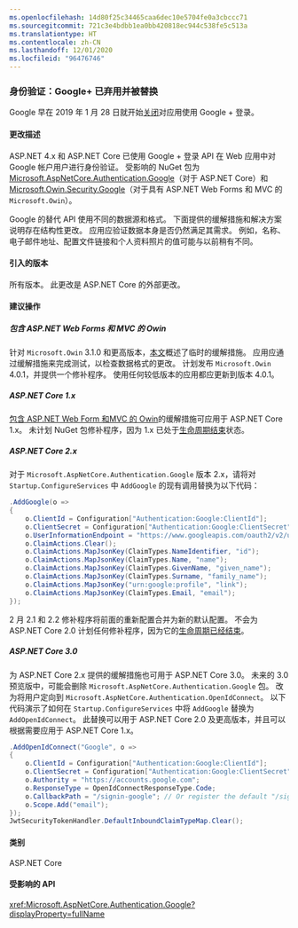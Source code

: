 ```yaml
---
ms.openlocfilehash: 14d80f25c34465caa6dec10e5704fe0a3cbccc71
ms.sourcegitcommit: 721c3e4bdbb1ea0bb420818ec944c538fe5c513a
ms.translationtype: HT
ms.contentlocale: zh-CN
ms.lasthandoff: 12/01/2020
ms.locfileid: "96476746"
---
```

### <a name="authentication-google-deprecated-and-replaced"></a>身份验证：Google+ 已弃用并被替换

Google 早在 2019 年 1 月 28 日就开始[关闭](https://developers.google.com/+/api-shutdown)对应用使用 Google + 登录。

#### <a name="change-description"></a>更改描述

ASP.NET 4.x 和 ASP.NET Core 已使用 Google + 登录 API 在 Web 应用中对 Google 帐户用户进行身份验证。 受影响的 NuGet 包为 [Microsoft.AspNetCore.Authentication.Google](https://www.nuget.org/packages/Microsoft.AspNetCore.Authentication.Google/)（对于 ASP.NET Core）和 [Microsoft.Owin.Security.Google](https://www.nuget.org/packages/Microsoft.Owin.Security.Google/)（对于具有 ASP.NET Web Forms 和 MVC 的 `Microsoft.Owin`）。

Google 的替代 API 使用不同的数据源和格式。 下面提供的缓解措施和解决方案说明存在结构性更改。 应用应验证数据本身是否仍然满足其需求。 例如，名称、电子邮件地址、配置文件链接和个人资料照片的值可能与以前稍有不同。

#### <a name="version-introduced"></a>引入的版本

所有版本。 此更改是 ASP.NET Core 的外部更改。

#### <a name="recommended-action"></a>建议操作

##### <a name="owin-with-aspnet-web-forms-and-mvc"></a>包含 ASP.NET Web Forms 和 MVC 的 Owin

针对 `Microsoft.Owin` 3.1.0 和更高版本，[本文](https://github.com/aspnet/AspNetKatana/issues/251#issuecomment-449587635)概述了临时的缓解措施。 应用应通过缓解措施来完成测试，以检查数据格式的更改。 计划发布 `Microsoft.Owin` 4.0.1，并提供一个修补程序。 使用任何较低版本的应用都应更新到版本 4.0.1。

##### <a name="aspnet-core-1x"></a>ASP.NET Core 1.x

[包含 ASP.NET Web Form 和MVC 的 Owin](#owin-with-aspnet-web-forms-and-mvc)的缓解措施可应用于 ASP.NET Core 1.x。 未计划 NuGet 包修补程序，因为 1.x 已处于[生命周期结束](https://dotnet.microsoft.com/platform/support-policy)状态。

##### <a name="aspnet-core-2x"></a>ASP.NET Core 2.x

对于 `Microsoft.AspNetCore.Authentication.Google` 版本 2.x，请将对 `Startup.ConfigureServices` 中 `AddGoogle` 的现有调用替换为以下代码：

```csharp
.AddGoogle(o =>
{
    o.ClientId = Configuration["Authentication:Google:ClientId"];
    o.ClientSecret = Configuration["Authentication:Google:ClientSecret"];
    o.UserInformationEndpoint = "https://www.googleapis.com/oauth2/v2/userinfo";
    o.ClaimActions.Clear();
    o.ClaimActions.MapJsonKey(ClaimTypes.NameIdentifier, "id");
    o.ClaimActions.MapJsonKey(ClaimTypes.Name, "name");
    o.ClaimActions.MapJsonKey(ClaimTypes.GivenName, "given_name");
    o.ClaimActions.MapJsonKey(ClaimTypes.Surname, "family_name");
    o.ClaimActions.MapJsonKey("urn:google:profile", "link");
    o.ClaimActions.MapJsonKey(ClaimTypes.Email, "email");
});
```

2 月 2.1 和 2.2 修补程序将前面的重新配置合并为新的默认配置。 不会为 ASP.NET Core 2.0 计划任何修补程序，因为它的[生命周期已经结束](https://dotnet.microsoft.com/platform/support-policy)。

##### <a name="aspnet-core-30"></a>ASP.NET Core 3.0

为 ASP.NET Core 2.x 提供的缓解措施也可用于 ASP.NET Core 3.0。 未来的 3.0 预览版中，可能会删除 `Microsoft.AspNetCore.Authentication.Google` 包。 改为将用户定向到 `Microsoft.AspNetCore.Authentication.OpenIdConnect`。 以下代码演示了如何在 `Startup.ConfigureServices` 中将 `AddGoogle` 替换为 `AddOpenIdConnect`。 此替换可以用于 ASP.NET Core 2.0 及更高版本，并且可以根据需要应用于 ASP.NET Core 1.x。

```csharp
.AddOpenIdConnect("Google", o =>
{
    o.ClientId = Configuration["Authentication:Google:ClientId"];
    o.ClientSecret = Configuration["Authentication:Google:ClientSecret"];
    o.Authority = "https://accounts.google.com";
    o.ResponseType = OpenIdConnectResponseType.Code;
    o.CallbackPath = "/signin-google"; // Or register the default "/signin-oidc"
    o.Scope.Add("email");
});
JwtSecurityTokenHandler.DefaultInboundClaimTypeMap.Clear();
```

#### <a name="category"></a>类别

ASP.NET Core

#### <a name="affected-apis"></a>受影响的 API

<xref:Microsoft.AspNetCore.Authentication.Google?displayProperty=fullName>

<!-- 

#### Affected APIs

`N:Microsoft.AspNetCore.Authentication.Google`

-->
